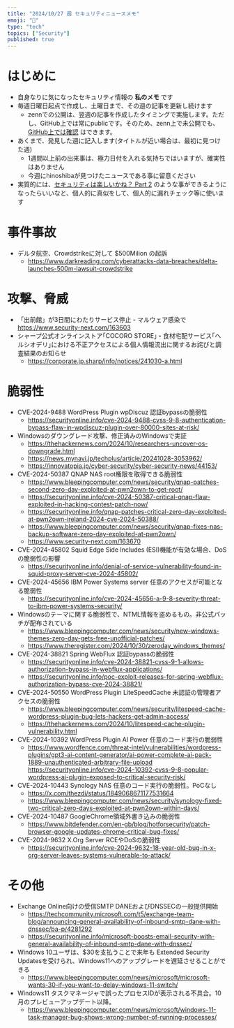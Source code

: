 ```yaml
---
title: "2024/10/27 週 セキュリティニュースメモ"
emoji: "🔖"
type: "tech"
topics: ["Security"]
published: true
---
```


# はじめに
* 自身なりに気になったセキュリティ情報の **私のメモ** です
* 毎週日曜日起点で作成し、土曜日まで、その週の記事を更新し続けます
    * zennでの公開は、翌週の記事を作成したタイミングで実施します。ただし、GitHub上では常にpublicです。そのため、zenn上で未公開でも、[GitHub上では確認](https://github.com/hinoshiba/zenn.dev/tree/main/articles) はできます。
* あくまで、発見した週に記入します(タイトルが近い場合は、最初に見つけた週)
    * 1週間以上前の出来事は、極力日付を入れる気持ちではいますが、確実性はありません
    * 今週にhinoshibaが見つけたニュースである事に留意ください
* 実質的には、[セキュリティは楽しいかね？ Part 2](https://negi.hatenablog.com/) のような事ができるようになったらいいなと、個人的に真似をして、個人的に漏れチェック等に使います

# 事件事故
* デルタ航空、Crowdstrikeに対して $500Milion の起訴
    * https://www.darkreading.com/cyberattacks-data-breaches/delta-launches-500m-lawsuit-crowdstrike

# 攻撃、脅威
* 「出前館」が3日間にわたりサービス停止 - マルウェア感染で
    https://www.security-next.com/163603
* シャープ公式オンラインストア｢COCORO STORE｣・食材宅配サービス｢ヘルシオデリ｣における不正アクセスによる個人情報流出に関するお詫びと調査結果のお知らせ
    * https://corporate.jp.sharp/info/notices/241030-a.html


# 脆弱性

* CVE-2024-9488 WordPress Plugin wpDiscuz 認証bypassの脆弱性
    * https://securityonline.info/cve-2024-9488-cvss-9-8-authentication-bypass-flaw-in-wpdiscuz-plugin-over-80000-sites-at-risk/
* Windowsのダウングレード攻撃、修正済みのWindowsで実証
    * https://thehackernews.com/2024/10/researchers-uncover-os-downgrade.html
    * https://news.mynavi.jp/techplus/article/20241028-3053962/
    * https://innovatopia.jp/cyber-security/cyber-security-news/44153/
* CVE-2024-50387 QNAP NAS root権限を取得できる脆弱性
    * https://www.bleepingcomputer.com/news/security/qnap-patches-second-zero-day-exploited-at-pwn2own-to-get-root/
    * https://securityonline.info/cve-2024-50387-critical-qnap-flaw-exploited-in-hacking-contest-patch-now/
    * https://securityonline.info/qnap-patches-critical-zero-day-exploited-at-pwn2own-ireland-2024-cve-2024-50388/
    * https://www.bleepingcomputer.com/news/security/qnap-fixes-nas-backup-software-zero-day-exploited-at-pwn2own/
    * https://www.security-next.com/163670
* CVE-2024-45802 Squid Edge Side Includes (ESI)機能が有効な場合、DoSの脆弱性の影響
    * https://securityonline.info/denial-of-service-vulnerability-found-in-squid-proxy-server-cve-2024-45802/
* CVE-2024-45656 IBM Power Systems server 任意のアクセスが可能となる脆弱性
    * https://securityonline.info/cve-2024-45656-a-9-8-severity-threat-to-ibm-power-systems-security/
* Windowsのテーマに関する脆弱性で、NTML情報を盗めるもの。非公式パッチが配布されている
    * https://www.bleepingcomputer.com/news/security/new-windows-themes-zero-day-gets-free-unofficial-patches/
    * https://www.theregister.com/2024/10/30/zeroday_windows_themes/
* CVE-2024-38821 Spring WebFlux 認証bypassの脆弱性
    * https://securityonline.info/cve-2024-38821-cvss-9-1-allows-authorization-bypass-in-webflux-applications/
    * https://securityonline.info/poc-exploit-releases-for-spring-webflux-authorization-bypass-cve-2024-38821/
* CVE-2024-50550 WordPress Plugin LiteSpeedCache 未認証の管理者アクセスの脆弱性
    * https://www.bleepingcomputer.com/news/security/litespeed-cache-wordpress-plugin-bug-lets-hackers-get-admin-access/
    * https://thehackernews.com/2024/10/litespeed-cache-plugin-vulnerability.html
* CVE-2024-10392 WordPress Plugin AI Power 任意のコード実行の脆弱性
    * https://www.wordfence.com/threat-intel/vulnerabilities/wordpress-plugins/gpt3-ai-content-generator/ai-power-complete-ai-pack-1889-unauthenticated-arbitrary-file-upload
    https://securityonline.info/cve-2024-10392-cvss-9-8-popular-wordpress-ai-plugin-exposed-to-critical-security-risk/
* CVE-2024-10443 Synology NAS 任意のコード実行の脆弱性。PoCなし
    * https://x.com/thezdi/status/1849068671177531664
    * https://www.bleepingcomputer.com/news/security/synology-fixed-two-critical-zero-days-exploited-at-pwn2own-within-days/
* CVE-2024-10487 GoogleChrome領域外書き込みの脆弱性
    * https://www.bitdefender.com/en-gb/blog/hotforsecurity/patch-browser-google-updates-chrome-critical-bug-fixes/
* CVE-2024-9632 X.Org Server RCEやDoSの脆弱性
    * https://securityonline.info/cve-2024-9632-18-year-old-bug-in-x-org-server-leaves-systems-vulnerable-to-attack/

# その他

* Exchange Online向けの受信SMTP DANEおよびDNSSECの一般提供開始
    * https://techcommunity.microsoft.com/t5/exchange-team-blog/announcing-general-availability-of-inbound-smtp-dane-with-dnssec/ba-p/4281292
    * https://securityonline.info/microsoft-boosts-email-security-with-general-availability-of-inbound-smtp-dane-with-dnssec/
* Windows 10ユーザは、$30を支払うことで来年も Extended Security Updatesを受けられ、Windows11へのアップグレードを遅延させることができる
    * https://www.bleepingcomputer.com/news/microsoft/microsoft-wants-30-if-you-want-to-delay-windows-11-switch/
* Windows11 タスクマネージャで誤ったプロセスIDが表示される不具合。10月のプレビューアップデート以降。
    * https://www.bleepingcomputer.com/news/microsoft/windows-11-task-manager-bug-shows-wrong-number-of-running-processes/

